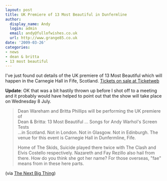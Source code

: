 ```yaml
---
layout: post
title: UK Premiere of 13 Most Beautiful in Dunfermline
author:
  display_name: Andy
  login: admin
  email: andy@fullofwishes.co.uk
  url: http://www.grange85.co.uk
date: '2009-03-26'
categories:
- news
- dean & britta
- 13 most beautiful
---
```

<p>I've just found out details of the UK premiere of 13 Most Beautiful which will happen in the Carnegie Hall in Fife, Scotland. <a href="http://www.ticketweb.co.uk/user?query=search&region=xxx&category=misc&search=13+most+beautiful&x=0&y=0">Tickets on sale at Ticketweb</a></p>
<p><ins datetime="2009-03-26T12:27:43+00:00">
<p><strong>Update</strong>: OK that was a bit hastily thrown up before I shot off to a meeting and it probably would have helped to point out that the show will take place on Wednesday 8 July.</p>
<p></ins></p>
<blockquote><p>
Dean Wareham and Britta Phillips will be performing the UK premiere of<br />
Dean & Britta: 13 Most Beautiful ... Songs for Andy Warhol's Screen Tests<br />
…in Scotland. Not in London. Not in Glasgow. Not in Edinburgh. The venue for this event is Carnegie Hall in Dunfermline, Fife.</p>
<p>Home of The Skids, Suicide played there twice with The Clash and Elvis Costello respectively. Nazareth and Fay Rezillo also hail from there. How do you think she got her name? For those overseas, "fae" means from in these here parts.</p></blockquote>
<p>(via <a href="http://nextbigthing.blogspot.com/2009/03/some-world-exclusive-news-kids.html">The Next Big Thing</a>)</p>
